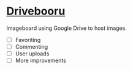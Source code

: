 # [Drivebooru](https://senchoupekora.github.io/Drivebooru/)
Imageboard using Google Drive to host images.

- [ ] Favoriting
- [ ] Commenting
- [ ] User uploads
- [ ] More improvements
